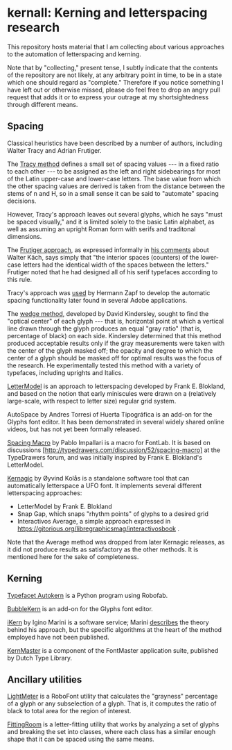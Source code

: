 kernall: Kerning and letterspacing research
===========================================

This repository hosts material that I am collecting about various
approaches to the automation of letterspacing and kerning.

Note that by "collecting," present tense, I subtly indicate that
the contents of the repository are not likely, at any arbitrary point
in time, to be in a state which one should regard as "complete."
Therefore if you notice something I have left out or otherwise missed,
please do feel free to drop an angry pull request that adds it or to
express your outrage at my shortsightedness through different means.

Spacing
-------

Classical heuristics have been described by a number of authors,
including Walter Tracy and Adrian Frutiger.

The [Tracy method](tracy.md) defines a small set of spacing values --- in
a fixed ratio to each other --- to be assigned as the left and right
sidebearings for most of the Latin upper-case and lower-case letters.
The base value from which the other spacing values are derived is
taken from the distance between the stems of n and H, so in a small
sense it can be said to "automate" spacing decisions.

However, Tracy's approach leaves out several glyphs, which he says
"must be spaced visually," and it is limited solely to the basic Latin
alphabet, as well as assuming an upright Roman form with serifs and
traditonal dimensions.

The [Frutiger approach](frutiger.md), as expressed informally in [his
comments](http://www.linotype.com/793-12659/walterkaechs.html) about
Walter Käch, says simply that "the interior spaces (counters) of the
lower-case letters had the identical width of the spaces between the
letters."  Frutiger noted that he had designed all of his serif typefaces
according to this rule.


Tracy's approach was [used](http://web.archive.org/web/20081008042010/http://www.typophile.com/node/31468) by Hermann Zapf to develop the automatic
spacing functionality later found in several Adobe applications.

The [wedge method](kindersley.md), developed by David Kindersley, sought to find the
"optical center" of each glyph --- that is, horizontal point at which a
vertical line drawn through the glyph produces an equal "gray ratio"
(that is, percentage of black) on each side.  Kindersley determined
that this method produced acceptable results only if the gray
measurements were taken with the center of the glyph masked off; the
opacity and degree to which the center of a glyph should be masked off
for optimal results was the focus of the research.  He experimentally
tested this method with a variety of typefaces, including uprights and Italics.

[LetterModel](http://www.lettermodel.org/) is an approach to
letterspacing developed by Frank E. Blokland, and based on the notion
that early miniscules were drawn on a (relatively large-scale, with
respect to letter size) regular grid system.

AutoSpace by Andres Torresi of Huerta Tipográfica is an add-on for the
Glyphs font editor.  It has been demonstrated in several widely
shared online videos, but has not yet been formally released.

[Spacing Macro](http://www.impallari.com/projects/overview/spacing-macro) by Pablo
Impallari is a macro for FontLab.  It is based on discussions
[http://typedrawers.com/discussion/52/spacing-macro] at the
TypeDrawers forum, and was initially inspired by Frank E. Blokland's LetterModel.

[Kernagic](https://github.com/hodefoting/kernagic) by Øyvind Kolås is a
standalone software tool that can automatically letterspace a UFO
font.  It implements several different letterspacing approaches:
* LetterModel by Frank E. Blokland
* Snap Gap, which snaps "rhythm points" of glyphs to a desired grid
* Interactivos Average, a simple approach expressed in
https://gitorious.org/libregraphicsmag/interactivosbook .

Note that the Average method was dropped from later Kernagic releases,
as it did not produce results as satisfactory as the other methods.
It is mentioned here for the sake of completeness.

Kerning
-------

[Typefacet
Autokern](http://charlesmchen.github.io/typefacet/topics/autokern/index.html)
is a Python program using Robofab.

[BubbleKern](https://github.com/Tosche/BubbleKern) is an add-on for the
Glyphs font editor.

[iKern](http://ikern.com/k1/) by Igino Marini is a software service;
Marini [describes](http://ikern.com/k1/ikern/the-ikern-theory/) the
theory behind his approach, but the specific algorithms at the heart
of the method employed have not been published.

[KernMaster](http://www.fontmaster.nl/) is a component of the
FontMaster application suite, published by Dutch Type Library.



Ancillary utilities
-------------------

[LightMeter](https://github.com/LettError/LightMeter) is a RoboFont
utility that calculates the "grayness" percentage of a glyph or any
subselection of a glyph.  That is, it computes the ratio of black to
total area for the region of interest.

[FittingRoom](https://github.com/skosch/fittingroom) is a
letter-fitting utility that works by analyzing a set of glyphs and
breaking the set into classes, where each class has a similar enough
shape that it can be spaced using the same means.
